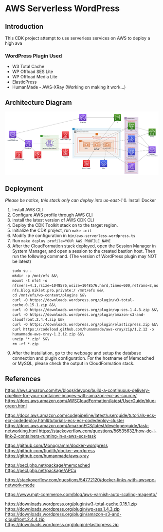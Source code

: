 # AWS Serverless WordPress

## Introduction
This CDK project attempt to use serverless services on AWS to deploy a high ava
### WordPress Plugin Used
- W3 Total Cache
- WP Offload SES Lite
- WP Offload Media Lite
- ElasticPress
- HumanMade - AWS-XRay (Working on making it work...)
## Architecture Diagram
![Architecture Diagram](doc/architecture-diagram.png)

## Deployment
*Please be notice, this stack only can deploy into us-east-1*
0. Install Docker
1. Install AWS CLI
2. Configure AWS profile through AWS CLI
3. Install the latest version of AWS CDK CLI
4. Deploy the CDK Toolkit stack on to the target region.
5. Initialize the CDK project, run `make init`
6. Modify the configuration in `bin/aws-serverless-wordpress.ts`
7. Run `make deploy profile=YOUR_AWS_PROFILE_NAME`
8. After the CloudFormation stack deployed, open the Session Manager in System Manager, and open a session to the created bastion host. Then run the following command. (The version of WordPress plugin may NOT be latest)
    ```shell script
    sudo su -
    mkdir -p /mnt/efs &&\
    mount -t nfs4 -o nfsvers=4.1,rsize=1048576,wsize=1048576,hard,timeo=600,retrans=2,noresvport nfs.blog.miklet.pro.private:/ /mnt/efs &&\
    cd /mnt/efs/wp-content/plugins &&\
    curl -O https://downloads.wordpress.org/plugin/w3-total-cache.0.15.1.zip &&\
    curl -O https://downloads.wordpress.org/plugin/wp-ses.1.4.3.zip &&\
    curl -O https://downloads.wordpress.org/plugin/amazon-s3-and-cloudfront.2.4.4.zip &&\
    curl -O https://downloads.wordpress.org/plugin/elasticpress.zip &&\
    curl https://codeload.github.com/humanmade/aws-xray/zip/1.2.12 -o humanmade-aws-xray-1.2.12.zip &&\
    unzip '*.zip' &&\
    rm -rf *.zip
    ```
9. After the installation, go to the webpage and setup the database connection and plugin configuration. For the hostname of Memcached or MySQL, please check the output in CloudFormation stack.

## References
https://aws.amazon.com/tw/blogs/devops/build-a-continuous-delivery-pipeline-for-your-container-images-with-amazon-ecr-as-source/
https://docs.aws.amazon.com/AWSCloudFormation/latest/UserGuide/blue-green.html

https://docs.aws.amazon.com/codepipeline/latest/userguide/tutorials-ecs-ecr-codedeploy.html#tutorials-ecs-ecr-codedeploy-cluster
https://docs.aws.amazon.com/AmazonECS/latest/developerguide/task-networking.html
https://stackoverflow.com/questions/56535632/how-do-i-link-2-containers-running-in-a-aws-ecs-task

https://github.com/Monogramm/docker-wordpress
https://github.com/fjudith/docker-wordpress
https://github.com/humanmade/aws-xray

https://pecl.php.net/package/memcached
https://pecl.php.net/package/APCu

https://stackoverflow.com/questions/54772120/docker-links-with-awsvpc-network-mode

https://www.mgt-commerce.com/blog/aws-varnish-auto-scaling-magento/

https://downloads.wordpress.org/plugin/w3-total-cache.0.15.1.zip
https://downloads.wordpress.org/plugin/wp-ses.1.4.3.zip
https://downloads.wordpress.org/plugin/amazon-s3-and-cloudfront.2.4.4.zip
https://downloads.wordpress.org/plugin/elasticpress.zip